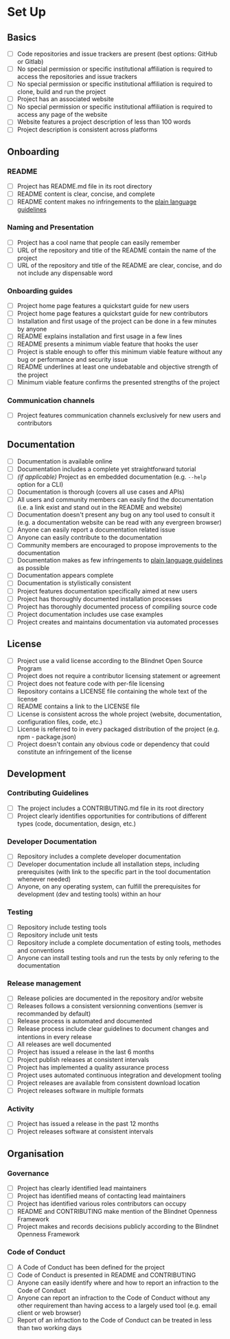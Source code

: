 # Set Up

## Basics

- [ ] Code repositories and issue trackers are present (best options: GitHub or Gitlab)
- [ ] No special permission or specific institutional affiliation is required to access the repositories and issue trackers
- [ ] No special permission or specific institutional affiliation is required to clone, build and run the project
- [ ] Project has an associated website
- [ ] No special permission or specific institutional affiliation is required to access any page of the website
- [ ] Website features a project description of less than 100 words
- [ ] Project description is consistent across platforms

## Onboarding

### README

- [ ] Project has README.md file in its root directory
- [ ] README content is clear, concise, and complete
- [ ] README content makes no infringements to the [plain language guidelines](https://www.plainlanguage.gov/media/FederalPLGuidelines.pdf)

### Naming and Presentation

- [ ] Project has a cool name that people can easily remember
- [ ] URL of the repository and title of the README contain the name of the project
- [ ] URL of the repository and title of the README are clear, concise, and do not include any dispensable word

### Onboarding guides

- [ ] Project home page features a quickstart guide for new users
- [ ] Project home page features a quickstart guide for new contributors
- [ ] Installation and first usage of the project can be done in a few minutes by anyone
- [ ] README explains installation and first usage in a few lines
- [ ] README presents a minimum viable feature that hooks the user
- [ ] Project is stable enough to offer this minimum viable feature without any bug or performance and security issue
- [ ] README underlines at least one undebatable and objective strength of the project
- [ ] Minimum viable feature confirms the presented strengths of the project

### Communication channels

- [ ] Project features communication channels exclusively for new users and contributors

## Documentation

- [ ] Documentation is available online
- [ ] Documentation includes a complete yet straightforward tutorial
- [ ] _(if applicable)_ Project as en embedded documentation (e.g. `--help` option for a CLI)
- [ ] Documentation is thorough (covers all use cases and APIs)
- [ ] All users and community members can easily find the documentation (i.e. a link exist and stand out in the README and website)
- [ ] Documentation doesn't present any bug on any tool used to consult it (e.g. a documentation website can be read with any evergreen browser)
- [ ] Anyone can easily report a documentation related issue
- [ ] Anyone can easily contribute to the documentation
- [ ] Community members are encouraged to propose improvements to the documentation
- [ ] Documentation makes as few infringements to [plain language guidelines](https://www.plainlanguage.gov/media/FederalPLGuidelines.pdf) as possible
- [ ] Documentation appears complete
- [ ] Documentation is stylistically consistent 
- [ ] Project features documentation specifically aimed at new users 
- [ ] Project has thoroughly documented installation processes 
- [ ] Project has thoroughly documented process of compiling source code 
- [ ] Project documentation includes use case examples
- [ ] Project creates and maintains documentation via automated processes

## License

- [ ] Project use a valid license according to the Blindnet Open Source Program
- [ ] Project does not require a contributor licensing statement or agreement
- [ ] Project does not feature code with per-file licensing
- [ ] Repository contains a LICENSE file containing the whole text of the license
- [ ] README contains a link to the LICENSE file
- [ ] License is consistent across the whole project (website, documentation, configuration files, code, etc.)
- [ ] License is referred to in every packaged distribution of the project (e.g. npm - package.json)
- [ ] Project doesn't contain any obvious code or dependency that could constitute an infringement of the license

## Development

### Contributing Guidelines

- [ ] The project includes a CONTRIBUTING.md file in its root directory
- [ ] Project clearly identifies opportunities for contributions of different types (code, documentation, design, etc.)

### Developer Documentation

- [ ] Repository includes a complete developer documentation
- [ ] Developer documentation include all installation steps, including prerequisites (with link to the specific part in the tool documentation whenever needed)
- [ ] Anyone, on any operating system, can fulfill the prerequisites for development (dev and testing tools) within an hour

### Testing

- [ ] Repository include testing tools
- [ ] Repository include unit tests
- [ ] Repository include a complete documentation of esting tools, methodes and conventions
- [ ] Anyone can install testing tools and run the tests by only refering to the documentation

### Release management

- [ ] Release policies are documented in the repository and/or website
- [ ] Releases follows a consistent versionning conventions (semver is recommanded by default)
- [ ] Release process is automated and documented
- [ ] Release process include clear guidelines to document changes and intentions in every release
- [ ] All releases are well documented
- [ ] Project has issued a release in the last 6 months
- [ ] Project publish releases at consistent intervals
- [ ] Project has implemented a quality assurance process
- [ ] Project uses automated continuous integration and development tooling
- [ ] Project releases are available from consistent download location
- [ ] Project releases software in multiple formats

### Activity

- [ ] Project has issued a release in the past 12 months
- [ ] Project releases software at consistent intervals

## Organisation

### Governance

- [ ] Project has clearly identified lead maintainers 
- [ ] Project has identified means of contacting lead maintainers
- [ ] Project has identified various roles contributors can occupy
- [ ] README and CONTRIBUTING make mention of the Blindnet Openness Framework
- [ ] Project makes and records decisions publicly according to the Blindnet Openness Framework

### Code of Conduct

- [ ] A Code of Conduct has been defined for the project
- [ ] Code of Conduct is presented in README and CONTRIBUTING
- [ ] Anyone can easily identify where and how to report an infraction to the Code of Conduct
- [ ] Anyone can report an infraction to the Code of Conduct without any other requirement than having access to a largely used tool (e.g. email client or web browser)
- [ ] Report of an infraction to the Code of Conduct can be treated in less than two working days
